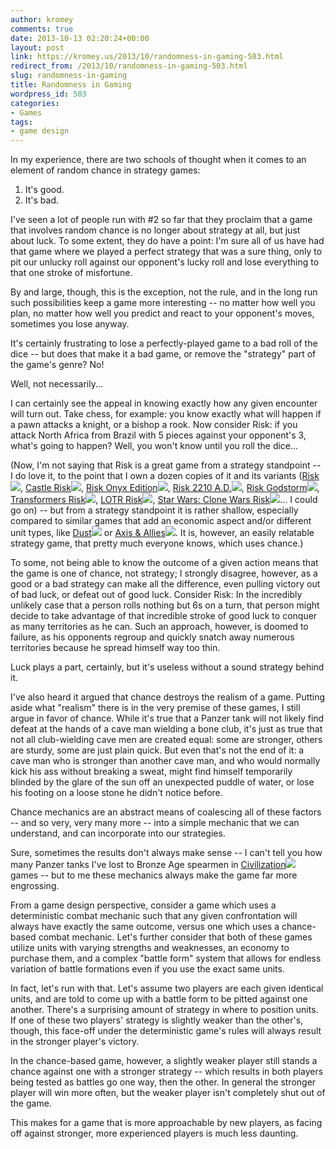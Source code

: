 ```yaml
---
author: kromey
comments: true
date: 2013-10-13 02:20:24+00:00
layout: post
link: https://kromey.us/2013/10/randomness-in-gaming-503.html
redirect_from: /2013/10/randomness-in-gaming-503.html
slug: randomness-in-gaming
title: Randomness in Gaming
wordpress_id: 503
categories:
- Games
tags:
- game design
---
```


In my experience, there are two schools of thought when it comes to an element of random chance in strategy games:
1) It's good.
2) It's bad.

I've seen a lot of people run with #2 so far that they proclaim that a game that involves random chance is no longer about strategy at all, but just about luck. To some extent, they do have a point: I'm sure all of us have had that game where we played a perfect strategy that was a sure thing, only to pit our unlucky roll against our opponent's lucky roll and lose everything to that one stroke of misfortune.

By and large, though, this is the exception, not the rule, and in the long run such possibilities keep a game more interesting -- no matter how well you plan, no matter how well you predict and react to your opponent's moves, sometimes you lose anyway.

It's certainly frustrating to lose a perfectly-played game to a bad roll of the dice -- but does that make it a bad game, or remove the "strategy" part of the game's genre? No!

Well, not necessarily...

I can certainly see the appeal in knowing exactly how any given encounter will turn out. Take chess, for example: you know exactly what will happen if a pawn attacks a knight, or a bishop a rook. Now consider Risk: if you attack North Africa from Brazil with 5 pieces against your opponent's 3, what's going to happen? Well, you won't know until you roll the dice...

(Now, I'm not saying that Risk is a great game from a strategy standpoint -- I do love it, to the point that I own a dozen copies of it and its variants ([Risk](http://www.amazon.com/gp/product/B004MRZGC4/ref=as_li_ss_tl?ie=UTF8&camp=1789&creative=390957&creativeASIN=B004MRZGC4&linkCode=as2&tag=sd41net-20)![](http://ir-na.amazon-adsystem.com/e/ir?t=sd41net-20&l=as2&o=1&a=B004MRZGC4), [Castle Risk](http://www.amazon.com/gp/product/B000U6PHNY/ref=as_li_ss_tl?ie=UTF8&camp=1789&creative=390957&creativeASIN=B000U6PHNY&linkCode=as2&tag=sd41net-20)![](http://ir-na.amazon-adsystem.com/e/ir?t=sd41net-20&l=as2&o=1&a=B000U6PHNY), [Risk Onyx Edition](http://www.amazon.com/gp/product/B0033C9030/ref=as_li_ss_tl?ie=UTF8&camp=1789&creative=390957&creativeASIN=B0033C9030&linkCode=as2&tag=sd41net-20)![](http://ir-na.amazon-adsystem.com/e/ir?t=sd41net-20&l=as2&o=1&a=B0033C9030), [Risk 2210 A.D.](http://www.amazon.com/gp/product/B0002ZQFIY/ref=as_li_ss_tl?ie=UTF8&camp=1789&creative=390957&creativeASIN=B0002ZQFIY&linkCode=as2&tag=sd41net-20)![](http://ir-na.amazon-adsystem.com/e/ir?t=sd41net-20&l=as2&o=1&a=B0002ZQFIY), [Risk Godstorm](http://www.amazon.com/gp/product/B0002Y0QXA/ref=as_li_ss_tl?ie=UTF8&camp=1789&creative=390957&creativeASIN=B0002Y0QXA&linkCode=as2&tag=sd41net-20)![](http://ir-na.amazon-adsystem.com/e/ir?t=sd41net-20&l=as2&o=1&a=B0002Y0QXA), [Transformers Risk](http://www.amazon.com/gp/product/B000M5I09Q/ref=as_li_ss_tl?ie=UTF8&camp=1789&creative=390957&creativeASIN=B000M5I09Q&linkCode=as2&tag=sd41net-20)![](http://ir-na.amazon-adsystem.com/e/ir?t=sd41net-20&l=as2&o=1&a=B000M5I09Q), [LOTR Risk](http://www.amazon.com/gp/product/B00006653W/ref=as_li_ss_tl?ie=UTF8&camp=1789&creative=390957&creativeASIN=B00006653W&linkCode=as2&tag=sd41net-20)![](http://ir-na.amazon-adsystem.com/e/ir?t=sd41net-20&l=as2&o=1&a=B00006653W), [Star Wars: Clone Wars Risk](http://www.amazon.com/gp/product/B00061I4Z6/ref=as_li_ss_tl?ie=UTF8&camp=1789&creative=390957&creativeASIN=B00061I4Z6&linkCode=as2&tag=sd41net-20)![](http://ir-na.amazon-adsystem.com/e/ir?t=sd41net-20&l=as2&o=1&a=B00061I4Z6)... I could go on) -- but from a strategy standpoint it is rather shallow, especially compared to similar games that add an economic aspect and/or different unit types, like [Dust](http://www.amazon.com/gp/product/B001082STC/ref=as_li_ss_tl?ie=UTF8&camp=1789&creative=390957&creativeASIN=B001082STC&linkCode=as2&tag=sd41net-20)![](http://ir-na.amazon-adsystem.com/e/ir?t=sd41net-20&l=as2&o=1&a=B001082STC) or [Axis & Allies](http://www.amazon.com/gp/product/B0080NQ878/ref=as_li_ss_tl?ie=UTF8&camp=1789&creative=390957&creativeASIN=B0080NQ878&linkCode=as2&tag=sd41net-20)![](http://ir-na.amazon-adsystem.com/e/ir?t=sd41net-20&l=as2&o=1&a=B0080NQ878). It is, however, an easily relatable strategy game, that pretty much everyone knows, which uses chance.)

To some, not being able to know the outcome of a given action means that the game is one of chance, not strategy; I strongly disagree, however, as a good or a bad strategy can make all the difference, even pulling victory out of bad luck, or defeat out of good luck. Consider Risk: In the incredibly unlikely case that a person rolls nothing but 6s on a turn, that person might decide to take advantage of that incredible stroke of good luck to conquer as many territories as he can. Such an approach, however, is doomed to failure, as his opponents regroup and quickly snatch away numerous territories because he spread himself way too thin.

Luck plays a part, certainly, but it's useless without a sound strategy behind it.

I've also heard it argued that chance destroys the realism of a game. Putting aside what "realism" there is in the very premise of these games, I still argue in favor of chance. While it's true that a Panzer tank will not likely find defeat at the hands of a cave man wielding a bone club, it's just as true that not all club-wielding cave men are created equal: some are stronger, others are sturdy, some are just plain quick. But even that's not the end of it: a cave man who is stronger than another cave man, and who would normally kick his ass without breaking a sweat, might find himself temporarily blinded by the glare of the sun off an unexpected puddle of water, or lose his footing on a loose stone he didn't notice before.

Chance mechanics are an abstract means of coalescing all of these factors -- and so very, very many more -- into a simple mechanic that we can understand, and can incorporate into our strategies.

Sure, sometimes the results don't always make sense -- I can't tell you how many Panzer tanks I've lost to Bronze Age spearmen in [Civilization](http://www.amazon.com/gp/product/B005M0KSIM/ref=as_li_ss_tl?ie=UTF8&camp=1789&creative=390957&creativeASIN=B005M0KSIM&linkCode=as2&tag=sd41net-20)![](http://ir-na.amazon-adsystem.com/e/ir?t=sd41net-20&l=as2&o=1&a=B005M0KSIM) games -- but to me these mechanics always make the game far more engrossing.

From a game design perspective, consider a game which uses a deterministic combat mechanic such that any given confrontation will always have exactly the same outcome, versus one which uses a chance-based combat mechanic. Let's further consider that both of these games utilize units with varying strengths and weaknesses, an economy to purchase them, and a complex "battle form" system that allows for endless variation of battle formations even if you use the exact same units.

In fact, let's run with that. Let's assume two players are each given identical units, and are told to come up with a battle form to be pitted against one another. There's a surprising amount of strategy in where to position units. If one of these two players' strategy is slightly weaker than the other's, though, this face-off under the deterministic game's rules will always result in the stronger player's victory.

In the chance-based game, however, a slightly weaker player still stands a chance against one with a stronger strategy -- which results in both players being tested as battles go one way, then the other. In general the stronger player will win more often, but the weaker player isn't completely shut out of the game.

This makes for a game that is more approachable by new players, as facing off against stronger, more experienced players is much less daunting.
